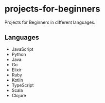# projects-for-beginners
Projects for Beginners in different languages.

## Languages

* JavaScript
* Python
* Java
* Go
* Elixir
* Ruby
* Kotlin
* TypeScript
* Scala
* Clojure
